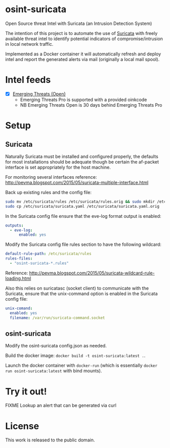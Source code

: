 # osint-suricata
Open Source threat Intel with Suricata (an Intrusion Detection System)

The intention of this project is to automate the use of
[Suricata](https://suricata-ids.org/) with freely available threat intel to
identify potential indicators of compromise/intrusion in local network traffic.

Implemented as a Docker container it will automatically refresh and deploy intel
and report the generated alerts via mail (originally a local mail spool).

# Intel feeds
- [x] [Emerging Threats (Open)](https://www.proofpoint.com/us/products/et-intelligence)
  - Emerging Threats Pro is supported with a provided oinkcode
  - NB Emerging Threats Open is 30 days behind Emerging Threats Pro

# Setup
## Suricata
Naturally Suricata must be installed and configured properly, the defaults for
most installations should be adequate though be certain the af-packet interface
is set appropriately for the host machine.

For monitoring several interfaces reference: http://pevma.blogspot.com/2015/05/suricata-multiple-interface.html

Back up existing rules and the config file:
```sh
sudo mv /etc/suricata/rules /etc/suricata/rules.orig && sudo mkdir /etc/suricata/rules
sudo cp /etc/suricata/suricata.yaml /etc/suricata/suricata.yaml.orig
```

In the Suricata config file ensure that the eve-log format output is enabled:
```yaml
outputs:
  - eve-log:
      enabled: yes
```

Modify the Suricata config file rules section to have the following wildcard:
```yaml
default-rule-path: /etc/suricata/rules
rules-files:
  - "osint-suricata-*.rules"
```
Reference: http://pevma.blogspot.com/2015/05/suricata-wildcard-rule-loading.html

Also this relies on suricatasc (socket client) to communicate with the Suricata,
ensure that the unix-command option is enabled in the Suricata config file:
```yaml
unix-comand:
  enabled: yes
  filename: /var/run/suricata-command.socket
```

## osint-suricata
Modify the osint-suricata config.json as needed.

Build the docker image: `docker build -t osint-suricata:latest .`.

Launch the docker container with `docker-run` (which is essentially
`docker run osint-suricata:latest` with bind mounts).

# Try it out!
FIXME Lookup an alert that can be generated via curl

# License
This work is released to the public domain.

<!-- vim: set textwidth=80: -->
